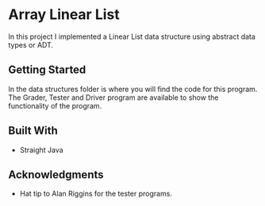 # Array Linear List

In this project I implemented a Linear List data structure using abstract data types or ADT.

## Getting Started

In the data structures folder is where you will find the code for this program. The Grader, Tester and Driver program are available to 
show the functionality of the program. 

## Built With

* Straight Java

## Acknowledgments

* Hat tip to Alan Riggins for the tester programs.

